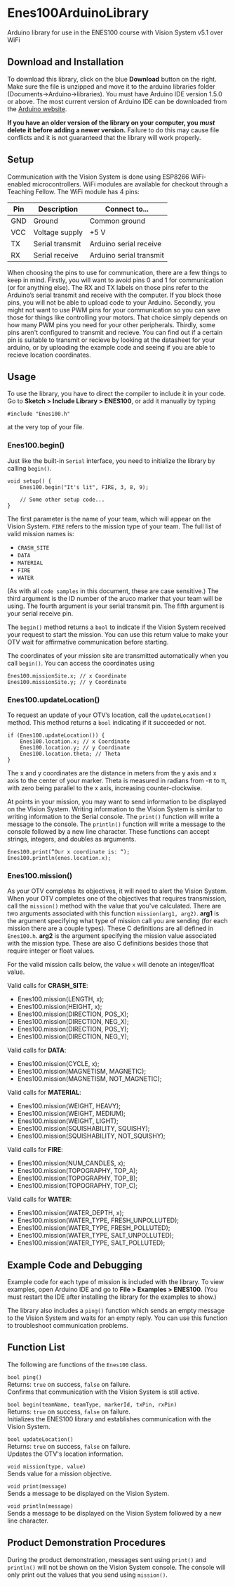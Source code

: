 # Enes100ArduinoLibrary

Arduino library for use in the ENES100 course with Vision System v5.1 over WiFi

## Download and Installation

To download this library, click on the blue **Download** button on the right. Make sure the file is unzipped and move it to the arduino libraries folder (Documents->Arduino->libraries). You must have Arduino IDE version 1.5.0 or above. The most current version of Arduino IDE can be downloaded from the [Arduino website](https://www.arduino.cc/en/Main/Software).

**If you have an older version of the library on your computer, you _must_ delete it before adding a newer version.** Failure to do this may cause file conflicts and it is not guaranteed that the library will work properly.

## Setup

Communication with the Vision System is done using ESP8266 WiFi-enabled microcontrollers. WiFi modules are available for checkout through a Teaching Fellow. The WiFi module has 4 pins:

| Pin | Description     | Connect to...           |
| --- | ---             | ---                     |
| GND | Ground          | Common ground           |
| VCC | Voltage supply  | +5 V                    |
| TX  | Serial transmit | Arduino serial receive  |
| RX  | Serial receive  | Arduino serial transmit |

When choosing the pins to use for communication, there are a few things to keep in mind. Firstly, you will want to avoid pins 0 and 1 for communication (or for anything else). The RX and TX labels on those pins refer to the Arduino’s serial transmit and receive with the computer. If you block those pins, you will not be able to upload code to your Arduino. Secondly, you might not want to use PWM pins for your communication so you can save those for things like controlling your motors. That choice simply depends on how many PWM pins you need for your other peripherals. Thirdly, some pins aren't configured to transmit and recieve. You can find out if a certain pin is suitable to transmit or recieve by looking at the datasheet for your arduino, or by uploading the example code and seeing if you are able to recieve location coordinates. 

## Usage

To use the library, you have to direct the compiler to include it in your code. Go to **Sketch > Include Library > ENES100**, or add it manually by typing

```
#include "Enes100.h"
```

at the very top of your file.

### Enes100.begin()
Just like the built-in `Serial` interface, you need to initialize the library by calling `begin()`.

```
void setup() {
    Enes100.begin("It's lit", FIRE, 3, 8, 9);
    
    // Some other setup code...
}
```

The first parameter is the name of your team, which will appear on the Vision System. `FIRE` refers to the mission type of your team. The full list of valid mission names is:

 * `CRASH_SITE`
 * `DATA`
 * `MATERIAL`
 * `FIRE`
 * `WATER`

(As with all `code samples` in this document, these are case sensitive.) The third argument is the ID number of the aruco marker that your team will be using. The fourth argument is your serial transmit pin. The fifth argument is your serial receive pin.

The `begin()` method returns a `bool` to indicate if the Vision System received your request to start the mission. You can use this return value to make your OTV wait for affirmative communication before starting.

The coordinates of your mission site are transmitted automatically when you call `begin()`. You can access the coordinates using

```
Enes100.missionSite.x; // x Coordinate
Enes100.missionSite.y; // y Coordinate
```

### Enes100.updateLocation()
To request an update of your OTV’s location, call the `updateLocation()` method. This method returns a `bool` indicating if it succeeded or not.

```
if (Enes100.updateLocation()) {
    Enes100.location.x; // x Coordinate
    Enes100.location.y; // y Coordinate
    Enes100.location.theta; // Theta
}
```

The x and y coordinates are the distance in meters from the y axis and x axis to the center of your marker. Theta is measured in radians from -π to π, with zero being parallel to the x axis, increasing counter-clockwise.

At points in your mission, you may want to send information to be displayed on the Vision System. Writing information to the Vision System is similar to writing information to the Serial console. The `print()` function will write a message to the console. The `println()` function will write a message to the console followed by a new line character. These functions can accept strings, integers, and doubles as arguments.

```
Enes100.print(“Our x coordinate is: “);
Enes100.println(enes.location.x);
```

### Enes100.mission()
As your OTV completes its objectives, it will need to alert the Vision System. When your OTV completes one of the objectives that requires transmission, call the `mission()` method with the value that you've calculated. There are two arguments associated with this function `mission(arg1, arg2)`. **arg1** is the argument specifying what type of mission call you are sending (for each mission there are a couple types). These C definitions are all defined in `Enes100.h`. **arg2** is the argument specifying the mission value associated with the mission type. These are also C definitions besides those that require integer or float values.

For the valid mission calls below, the value `x` will denote an integer/float value.

Valid calls for **CRASH_SITE**:

 * Enes100.mission(LENGTH, x);
 * Enes100.mission(HEIGHT, x);
 * Enes100.mission(DIRECTION, POS_X);
 * Enes100.mission(DIRECTION, NEG_X);
 * Enes100.mission(DIRECTION, POS_Y);
 * Enes100.mission(DIRECTION, NEG_Y);

Valid calls for **DATA**:

 * Enes100.mission(CYCLE, x);
 * Enes100.mission(MAGNETISM, MAGNETIC);
 * Enes100.mission(MAGNETISM, NOT_MAGNETIC);

Valid calls for **MATERIAL**:

 * Enes100.mission(WEIGHT, HEAVY);
 * Enes100.mission(WEIGHT, MEDIUM);
 * Enes100.mission(WEIGHT, LIGHT);
 * Enes100.mission(SQUISHABILITY, SQUISHY);
 * Enes100.mission(SQUISHABILITY, NOT_SQUISHY);

Valid calls for **FIRE**:

 * Enes100.mission(NUM_CANDLES, x);
 * Enes100.mission(TOPOGRAPHY, TOP_A);
 * Enes100.mission(TOPOGRAPHY, TOP_B);
 * Enes100.mission(TOPOGRAPHY, TOP_C);

Valid calls for **WATER**:

 * Enes100.mission(WATER_DEPTH, x);
 * Enes100.mission(WATER\_TYPE, FRESH\_UNPOLLUTED);
 * Enes100.mission(WATER\_TYPE, FRESH\_POLLUTED);
 * Enes100.mission(WATER\_TYPE, SALT\_UNPOLLUTED);
 * Enes100.mission(WATER\_TYPE, SALT\_POLLUTED);


## Example Code and Debugging

Example code for each type of mission is included with the library. To view examples, open Arduino IDE and go to **File > Examples > ENES100**. (You must restart the IDE after installing the library for the examples to show.)

The library also includes a `ping()` function which sends an empty message to the Vision System and waits for an empty reply. You can use this function to troubleshoot communication problems.

## Function List

The following are functions of the `Enes100` class.

`bool ping()`   
Returns: `true` on success, `false` on failure.   
Confirms that communication with the Vision System is still active.

`bool begin(teamName, teamType, markerId, txPin, rxPin)`   
Returns: `true` on success, `false` on failure.   
Initializes the ENES100 library and establishes communication with the Vision System.

`bool updateLocation()`   
Returns: `true` on success, `false` on failure.   
Updates the OTV's location information.

`void mission(type, value)`   
Sends value for a mission objective.

`void print(message)`  
Sends a message to be displayed on the Vision System.

`void println(message)`  
Sends a message to be displayed on the Vision System followed by a new line character.

## Product Demonstration Procedures

During the product demonstration, messages sent using `print()` and `println()` will not be shown on the Vision System console. The console will only print out the values that you send using `mission()`.
